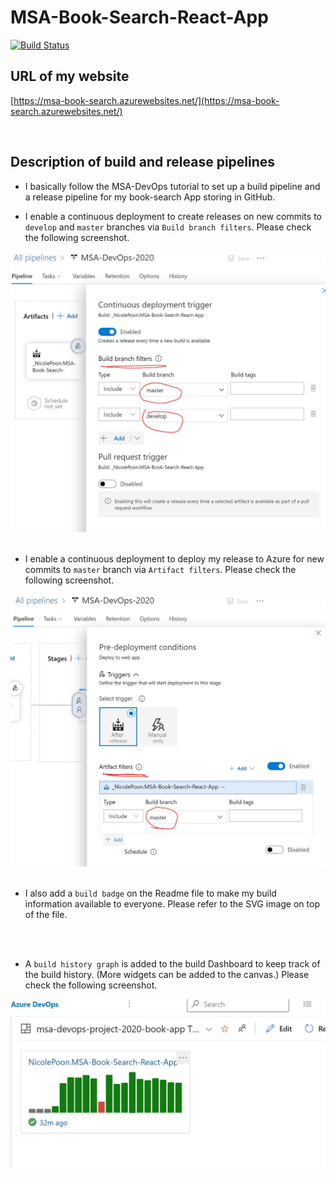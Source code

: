 # MSA-Book-Search-React-App

[![Build Status](https://dev.azure.com/nicolepoonhkmsabooksearchapp/msa-devops-project-2020-book-app/_apis/build/status/NicolePoon.MSA-Book-Search-React-App?branchName=master)](https://dev.azure.com/nicolepoonhkmsabooksearchapp/msa-devops-project-2020-book-app/_build/latest?definitionId=2&branchName=master)

## URL of my website

[https://msa-book-search.azurewebsites.net/](https://msa-book-search.azurewebsites.net/) 


<br/>

## Description of build and release pipelines


* I basically follow the MSA-DevOps tutorial to set up a build pipeline and a release pipeline for my book-search App storing in GitHub.

* I enable a continuous deployment to create releases on new commits to `develop` and `master` branches via `Build branch filters`.
Please check the following screenshot.

![build branch filters](image/build_branch_filters.jpg)
<br/>
<br/>

* I enable a continuous deployment to deploy my release to Azure for new commits to `master` branch via `Artifact filters`.
Please check the following screenshot.

![artifact filters](image/artifact_filters.jpg)
<br/>
<br/>

* I also add a `build badge` on the Readme file to make my build information available to everyone.
Please refer to the SVG image on top of the file.
<br/>
<br/>

* A `build history graph` is added to the build Dashboard to keep track of the build history. (More widgets can be added to the canvas.)
Please check the following screenshot.

![build history](image/build_histroy_widget.jpg)


